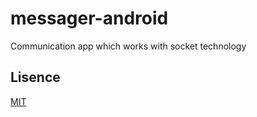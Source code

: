 # messager-android

Communication app which works with socket technology

## Lisence

[MIT](https://choosealicense.com/licenses/mit/)
